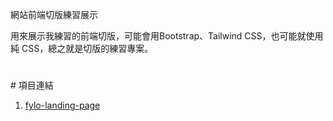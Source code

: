 網站前端切版練習展示

用來展示我練習的前端切版，可能會用Bootstrap、Tailwind CSS，也可能就使用純 CSS，總之就是切版的練習專案。

#

# 項目連結 

1. [fylo-landing-page](https://xujiawei0812.github.io/css-practise/fylo-landing-page/)
